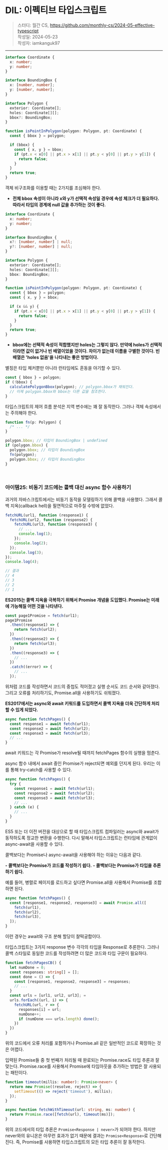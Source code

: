 # DIL: 이펙티브 타입스크립트

> 스터디: 월간 CS, https://github.com/monthly-cs/2024-05-effective-typescript  
> 작성일: 2024-05-23<br/>
> 작성자: iamkanguk97

---

```typescript
interface Coordinate {
  x: number;
  y: number;
}

interface BoundingBox {
  x: [number, number];
  y: [number, number];
}

interface Polygon {
  exterior: Coordinate[];
  holes: Coordinate[][];
  bbox?: BoundingBox;
}

function isPointInPolygon(polygon: Polygon, pt: Coordinate) {
  const { bbox } = polygon;

  if (bbox) {
    const { x, y } = bbox;
    if (pt.x < x[0] || pt.x > x[1] || pt.y < y[0] || pt.y > y[1]) {
      return false;
    }
  }
  return true;
}
```

객체 비구조화를 이용할 때는 2가지를 조심해야 한다.

- **전체 bbox 속성이 아니라 x와 y가 선택적 속성일 경우에 속성 체크가 더 필요하다. 따라서 타입의 경계에 null 값을 추가하는 것이 좋다.**

```typescript
interface Coordinate {
  x: number;
  y: number;
}

interface BoundingBox {
  x?: [number, number] | null;
  y?: [number, number] | null;
}

interface Polygon {
  exterior: Coordinate[];
  holes: Coordinate[][];
  bbox: BoundingBox;
}

function isPointInPolygon(polygon: Polygon, pt: Coordinate) {
  const { bbox } = polygon;
  const { x, y } = bbox;

  if (x && y) {
    if (pt.x < x[0] || pt.x > x[1] || pt.y < y[0] || pt.y > y[1]) {
      return false;
    }
  }
  return true;
}
```

- **bbox에는 선택적 속성이 적합했지만 holes는 그렇지 않다. 만약에 holes가 선택적이라면 값이 없거나 빈 배열이었을 것이다. 차이가 없는데 이름을 구별한 것이다. 빈 배열은 'holes 없음'을 나타내는 좋은 방법이다.**

별칭은 타입 체커뿐만 아니라 런타임에도 혼동을 야기할 수 있다.

```typescript
const { bbox } = polygon;
if (!bbox) {
  calculatePolygonBbox(polygon); // polygon.bbox가 채워진다.
  // 이제 polygon.bbox와 bbox는 다른 값을 참조한다.
}
```

타입스크립트의 제어 흐름 분석은 지역 변수에는 꽤 잘 동작한다. 그러나 객체 속성에서는 주의해야 한다.

```typescript
function fn(p: Polygon) {
  /* ... */
}

polygon.bbox; // 타입이 BoundingBox | undefined
if (polygon.bbox) {
  polygon.bbox; // 타입이 BoundingBox
  fn(polygon);
  polygon.bbox; // 타입이 BoundingBox
}
```

<br/>

### 아이템25: 비동기 코드에는 콜백 대신 async 함수 사용하기

과거의 자바스크립트에서는 비동기 동작을 모델링하기 위해 콜백을 사용했다. 그래서 콜백 지옥(callback hell)을 필연적으로 마주칠 수밖에 없었다.

```javascript
fetchURL(url1, function (response1) {
  fetchURL(url2, function (response2) {
    fetchURL(url3, function (response3) {
      // ...
      console.log(1);
    });
    console.log(2);
  });
  console.log(3);
});
console.log(4);

// 결과
// 4
// 3
// 2
// 1
```

**ES2015는 콜백 지옥을 극복하기 위해서 Promise 개념을 도입했다. Promise는 미래에 가능해질 어떤 것을 나타낸다.**

```typescript
const page1Promise = fetch(url1);
page1Promise
  .then((response1) => {
    return fetch(url2);
  })
  .then((response2) => {
    return fetch(url3);
  })
  .then((response3) => {
    // ...
  })
  .catch((error) => {
    // ...
  });
```

위처럼 코드를 작성하면서 코드의 중첩도 적어졌고 실행 순서도 코드 순서와 같아졌다. 그리고 오류를 처리하기도, Promise.all을 사용하기도 쉬워졌다.

**ES2017에서는 async와 await 키워드를 도입하면서 콜백 지옥을 더욱 간단하게 처리할 수 있게 되었다.**

```javascript
async function fetchPages() {
  const response1 = await fetch(url1);
  const response2 = await fetch(url2);
  const response3 = await fetch(url3);
  // ...
}
```

await 키워드는 각 Promise가 resolve될 때까지 fetchPages 함수의 실행을 멈춘다.

async 함수 내에서 await 중인 Promise가 reject되면 예외를 던지게 된다. 우리는 이를 통해 try-catch를 사용할 수 있다.

```javascript
async function fetchPages() {
  try {
    const response1 = await fetch(url1);
    const response2 = await fetch(url2);
    const response3 = await fetch(url3);
    // ...
  } catch (e) {
    // ...
  }
}
```

ES5 또는 더 이전 버전을 대상으로 할 때 타입스크립트 컴파일러는 async와 await가 동작하도록 정교한 변환을 수행한다. 다시 말해서 타입스크립트는 런타임에 관계없이 async-await을 사용할 수 있다.

콜백보다는 Promise나 async-await을 사용해야 하는 이유는 다음과 같다.

**- 콜백보다는 Promise가 코드를 작성하기 쉽다.**
**- 콜백보다는 Promise가 타입을 추론하기 쉽다.**

예를 들어, 병렬로 페이지를 로드하고 싶다면 Promise.all을 사용해서 Promise를 조합하면 된다.

```javascript
async function fetchPages() {
  const [response1, response2, response3] = await Promise.all([
    fetch(url1),
    fetch(url2),
    fetch(url3),
  ]);
}
```

이런 경우는 await와 구조 분해 할당이 찰떡궁합이다.

타입스크립트는 3가지 response 변수 각각의 타입을 Response로 추론한다. 그러나 콜백 스타일로 동일한 코드를 작성하려면 더 많은 코드와 타입 구문이 필요하다.

```typescript
function fetchPagesCB() {
  let numDone = 0;
  const responses: string[] = [];
  const done = () => {
    const [response1, response2, response3] = responses;
    // ...
  }
  const urls = [url1, url2, url3]; =
  urls.forEach((url, i) => {
    fetchURL(url, r => {
      responses[i] = url;
      numDone++;
      if (numDone === urls.length) done();
    })
  })
}
```

위의 코드에서 오류 처리를 포함하거나 Promise.all 같은 일반적인 코드로 확장하는 것은 어렵다.

입력된 Promise들 중 첫 번째가 처리될 때 완료되는 Promise.race도 타입 추론과 잘 맞는다. Promise.race를 사용해서 Promise에 타임아웃을 추가하는 방법은 잘 사용되는 패턴이다.

```typescript
function timeout(millis: number): Promise<never> {
  return new Promise((resolve, reject) => {
    setTimeout(() => reject('timeout'), millis);
  });
}

async function fetchWithTimeout(url: string, ms: number) {
  return Promise.race([fetch(url), timeout(ms)]);
}
```

위의 코드에서의 타입 추론은 `Promise<Response | never>`가 되어야 한다. 하지만 never와의 유니온은 아무런 효과가 없기 때문에 결과는 `Promise<Response>`로 간단해진다. 즉, Promise를 사용하면 타입스크립트의 모든 타입 추론이 잘 동작한다.
